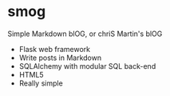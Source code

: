 # smog
Simple Markdown blOG, or chriS Martin's blOG

- Flask web framework
- Write posts in Markdown
- SQLAlchemy with modular SQL back-end
- HTML5
- Really simple
